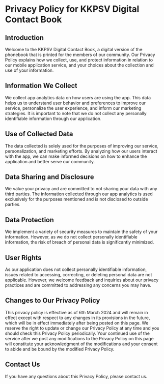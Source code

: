 # Privacy Policy for KKPSV Digital Contact Book

## Introduction
Welcome to the KKPSV Digital Contact Book, a digital version of the phonebook that is printed for the members of our community. Our Privacy Policy explains how we collect, use, and protect information in relation to our mobile application service, and your choices about the collection and use of your information.

## Information We Collect
We collect app analytics data on how users are using the app. This data helps us to understand user behavior and preferences to improve our service, personalize the user experience, and inform our marketing strategies. It is important to note that we do not collect any personally identifiable information through our application.

## Use of Collected Data
The data collected is solely used for the purposes of improving our service, personalization, and marketing efforts. By analyzing how our users interact with the app, we can make informed decisions on how to enhance the application and better serve our community.

## Data Sharing and Disclosure
We value your privacy and are committed to not sharing your data with any third parties. The information collected through our app analytics is used exclusively for the purposes mentioned and is not disclosed to outside parties.

## Data Protection
We implement a variety of security measures to maintain the safety of your information. However, as we do not collect personally identifiable information, the risk of breach of personal data is significantly minimized.

## User Rights
As our application does not collect personally identifiable information, issues related to accessing, correcting, or deleting personal data are not applicable. However, we welcome feedback and inquiries about our privacy practices and are committed to addressing any concerns you may have.

## Changes to Our Privacy Policy
This privacy policy is effective as of 6th March 2024 and will remain in effect except with respect to any changes in its provisions in the future, which will be in effect immediately after being posted on this page. We reserve the right to update or change our Privacy Policy at any time and you should check this Privacy Policy periodically. Your continued use of the service after we post any modifications to the Privacy Policy on this page will constitute your acknowledgment of the modifications and your consent to abide and be bound by the modified Privacy Policy.

## Contact Us
If you have any questions about this Privacy Policy, please contact us.
